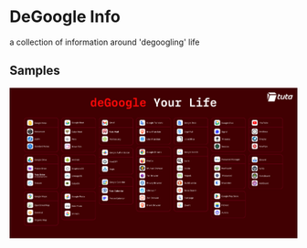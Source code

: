 # DeGoogle Info
a collection of information around 'degoogling' life



## Samples

![](../../-assets/degoogle-info-2025-08-25-1245.png)